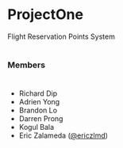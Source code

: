 ##
# ProjectOne

Flight Reservation Points System

#

### Members
#
 - Richard Dip
 - Adrien Yong
 - Brandon Lo
 - Darren Prong
 - Kogul Bala
 - Eric Zalameda ([@ericzlmd](https://github.com/ericzlmd))
